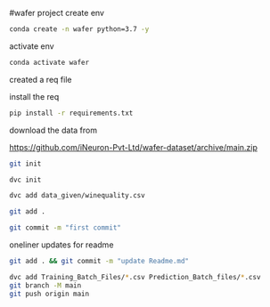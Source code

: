 #wafer project
create env 

```bash
conda create -n wafer python=3.7 -y
```

activate env
```bash
conda activate wafer
```

created a req file

install the req
```bash
pip install -r requirements.txt
```
download the data from 

https://github.com/iNeuron-Pvt-Ltd/wafer-dataset/archive/main.zip

```bash
git init
```
```bash
dvc init 
```
```bash
dvc add data_given/winequality.csv
```
```bash
git add .
```
```bash
git commit -m "first commit"
```

oneliner updates  for readme

```bash
git add . && git commit -m "update Readme.md"
```
```bash
dvc add Training_Batch_Files/*.csv Prediction_Batch_files/*.csv
git branch -M main
git push origin main
```